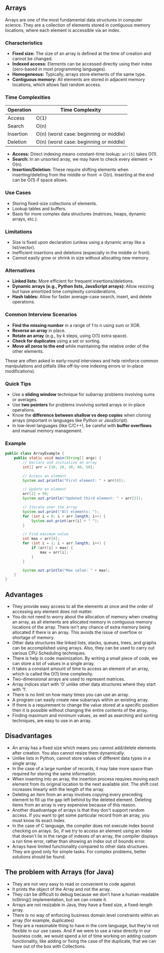 ## Arrays

Arrays are one of the most fundamental data structures in computer science. They are a collection of elements stored in contiguous memory locations, where each element is accessible via an index.

### Characteristics

- **Fixed size:** The size of an array is defined at the time of creation and cannot be changed.
- **Indexed access:** Elements can be accessed directly using their index (zero-based in most programming languages).
- **Homogeneous:** Typically, arrays store elements of the same type.
- **Contiguous memory:** All elements are stored in adjacent memory locations, which allows fast random access.

### Time Complexities

| Operation | Time Complexity                        |
| --------- | -------------------------------------- |
| Access    | O(1)                                   |
| Search    | O(n)                                   |
| Insertion | O(n) (worst case: beginning or middle) |
| Deletion  | O(n) (worst case: beginning or middle) |

- **Access:** Direct indexing means constant-time lookup: `arr[5]` takes O(1).
- **Search:** In an unsorted array, we may have to check every element → O(n).
- **Insertion/Deletion:** These require shifting elements when inserting/deleting from the middle or front → O(n). Inserting at the end can be O(1) if space allows.

### Use Cases

- Storing fixed-size collections of elements.
- Lookup tables and buffers.
- Basis for more complex data structures (matrices, heaps, dynamic arrays, etc.).

### Limitations

- Size is fixed upon declaration (unless using a dynamic array like a list/vector).
- Inefficient insertions and deletions (especially in the middle or front).
- Cannot easily grow or shrink in size without allocating new memory.

### Alternatives

- **Linked lists:** More efficient for frequent insertions/deletions.
- **Dynamic arrays (e.g., Python lists, JavaScript arrays):** Allow resizing but have amortized time complexity considerations.
- **Hash tables:** Allow for faster average-case search, insert, and delete operations.

### Common Interview Scenarios

- **Find the missing number** in a range of 1 to n using sum or XOR.
- **Reverse an array** in place.
- **Rotate an array** (e.g., by k steps, using O(1) extra space).
- **Check for duplicates** using a set or sorting.
- **Move all zeros to the end** while maintaining the relative order of the other elements.

These are often asked in early-round interviews and help reinforce common manipulations and pitfalls (like off-by-one indexing errors or in-place modifications).

### Quick Tips

- Use a **sliding window** technique for subarray problems involving sums or averages.
- Use **two pointers** for problems involving sorted arrays or in-place operations.
- Know the **difference between shallow vs deep copies** when cloning arrays (important in languages like Python or JavaScript).
- In low-level languages (like C/C++), be careful with **buffer overflows** and manual memory management.

### Example

```java showLineNumbers
public class ArrayExample {
    public static void main(String[] args) {
        // Declare and initialize an array
        int[] arr = {10, 20, 30, 40, 50};

        // Access an element
        System.out.println("First element: " + arr[0]);

        // Update an element
        arr[2] = 99;
        System.out.println("Updated third element: " + arr[2]);

        // Iterate over the array
        System.out.print("All elements: ");
        for (int i = 0; i < arr.length; i++) {
            System.out.print(arr[i] + " ");
        }

        // Find maximum value
        int max = arr[0];
        for (int i = 1; i < arr.length; i++) {
            if (arr[i] > max) {
                max = arr[i];
            }
        }

        System.out.println("Max value: " + max);
    }
}
```

## Advantages

- They provide easy access to all the elements at once and the order of accessing any element does not matter.
- You do not need to worry about the allocation of memory when creating an array, as all elements are allocated memory in contiguous memory locations of the array. There isn't any chance of extra memory being allocated if there is an array. This avoids the issue of overflow or shortage of memory.
- Other data structures like linked lists, stacks, queues, trees, and graphs can be accomplished using arrays. Also, they can be used to carry out various CPU Scheduling techniques.
- There is help in code maximization. By writing a small piece of code, we can store a lot of values in a single array.
- It takes a constant amount of time to access an element of an array, which is called the O(1) time complexity.
- Two-dimensional arrays are used to represent matrices.
- Array indices start with ‘0’ unlike other data structures where they start with ‘1’.
- There is no limit on how many times you can use an array.
- A program can easily create new subarrays within an existing array.
- If there is a requirement to change the value stored at a specific position then it is possible without changing the entire contents of the array.
- Finding maximum and minimum values, as well as searching and sorting techniques, are easy to use in an array.

## Disadvantages

- An array has a fixed size which means you cannot add/delete elements after creation. You also cannot resize them dynamically.
- Unlike lists in Python, cannot store values of different data types in a single array.
- In the case of a large number of records, it may take more space than required for storing the same information.
- When inserting into an array, the insertion process requires moving each element from its original location to the next available slot. The shift cost increases linearly with the length of the array.
- Deleting an item from an array involves copying every preceding element to fill up the gap left behind by the deleted element. Deleting items from an array is very expensive because of this reason.
- Another disadvantage of arrays is that they don't support random access. If you want to get some particular record from an array, you must know its exact index.
- In the case of C language, the compiler does not execute index bound checking on arrays. So, if we try to access an element using an index that doesn't lie in the range of indexes of an array, the compiler displays a run time error, rather than showing an index out of bounds error.
- Arrays have limited functionality compared to other data structures. They are good only for simple tasks. For complex problems, better solutions should be found.

## The problem with Arrays (for Java)

- They are not very easy to read or convenient to code against.
- It prints the object of the Array and not the array.
- They can be difficult to debug because we don’t have a human-readable toString() implementation, but we can create it.
- Arrays are not resizable in Java, they have a fixed size, a fixed-length array.
- There is no way of enforcing business domain level constraints within an array (for example, duplicates)
- They are a reasonable thing to have in the core language, but they're not flexible in our use cases. And if we were to use a raise directly in our business code, we would spend a lot of time working on adding custom functionality, like adding or fixing the case of the duplicate, that we can have out of the box with Collections.
